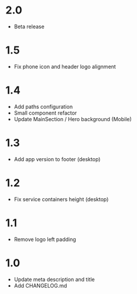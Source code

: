 # 2.0

- Beta release

# 1.5

- Fix phone icon and header logo alignment

# 1.4

- Add paths configuration
- Small component refactor
- Update MainSection / Hero background (Mobile)

# 1.3

- Add app version to footer (desktop)

# 1.2

- Fix service containers height (desktop)

# 1.1

- Remove logo left padding

# 1.0

- Update meta description and title
- Add CHANGELOG.md
